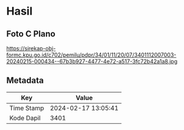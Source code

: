 # Hasil

## Foto C Plano

https://sirekap-obj-formc.kpu.go.id/c702/pemilu/pdpr/34/01/11/20/07/3401112007003-20240215-000434--67b3b927-4477-4e72-a517-3fc72b42a1a8.jpg


## Metadata

| Key        | Value               |
| ---------- | ------------------- |
| Time Stamp | 2024-02-17 13:05:41 |
| Kode Dapil | 3401                |




